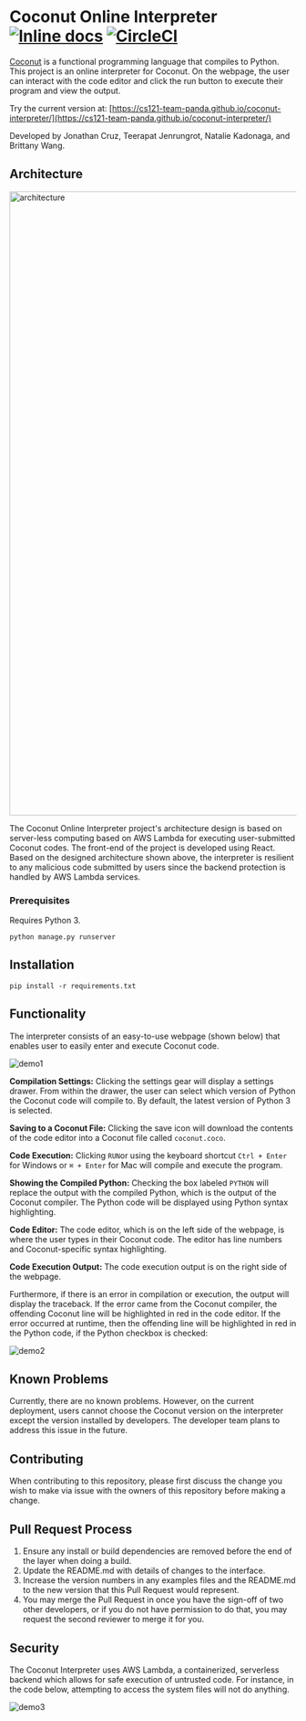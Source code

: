 # Coconut Online Interpreter [![Inline docs](http://inch-ci.org/github/cs121-team-panda/coconut-interpreter-flask.svg?branch=master)](http://inch-ci.org/github/cs121-team-panda/coconut-interpreter-flask) [![CircleCI](https://circleci.com/gh/cs121-team-panda/coconut-interpreter-flask/tree/master.svg?style=svg)](https://circleci.com/gh/cs121-team-panda/coconut-interpreter-flask/tree/master)

[Coconut](http://coconut-lang.org/) is a functional programming language that compiles to Python. This project is an online interpreter for Coconut. On the webpage, the user can interact with the code editor and click the run button to execute their program and view the output.

Try the current version at: [https://cs121-team-panda.github.io/coconut-interpreter/](https://cs121-team-panda.github.io/coconut-interpreter/)

Developed by Jonathan Cruz, Teerapat Jenrungrot, Natalie Kadonaga, and Brittany Wang.

## Architecture 
<img width="1093" alt="architecture" src="https://user-images.githubusercontent.com/35832643/38783767-b5ef5236-40bb-11e8-91b4-e1d5bdc0aa18.png">

The Coconut Online Interpreter project's architecture design is based on server-less computing based on AWS Lambda for executing user-submitted Coconut codes. The front-end of the project is developed using React. Based on the designed architecture shown above, the interpreter is resilient to any malicious code submitted by users since the backend protection is handled by AWS Lambda services.

### Prerequisites
Requires Python 3. 
```
python manage.py runserver 
```

## Installation
```
pip install -r requirements.txt
```

## Functionality

The interpreter consists of an easy-to-use webpage (shown below) that enables user to easily enter and execute Coconut code. 

![demo1](https://user-images.githubusercontent.com/35832643/39082318-1b725362-4506-11e8-8403-7653622c40ae.gif)

**Compilation Settings:** Clicking the settings gear will display a settings drawer. From within the drawer, the user can select which version of Python the Coconut code will compile to. By default, the latest version of Python 3 is selected. 

**Saving to a Coconut File:** Clicking the save icon will download the contents of the code editor into a Coconut file called ```coconut.coco```.

**Code Execution:** Clicking `RUN`or using the keyboard shortcut `Ctrl + Enter` for Windows or `⌘ + Enter` for Mac will compile and execute the program.

**Showing the Compiled Python:** Checking the box labeled `PYTHON` will replace the output with the compiled Python, which is the output of the Coconut compiler. The Python code will be displayed using Python syntax highlighting.

**Code Editor:** The code editor, which is on the left side of the webpage, is where the user types in their Coconut code. The editor has line numbers and Coconut-specific syntax highlighting.

**Code Execution Output:** The code execution output is on the right side of the webpage. 

Furthermore, if there is an error in compilation or execution, the output will display the traceback. If the error came from the Coconut compiler, the offending Coconut line will be highlighted in red in the code editor. If the error occurred at runtime, then the offending line will be highlighted in red in the Python code, if the Python checkbox is checked:

![demo2](https://user-images.githubusercontent.com/35832643/39082319-1b88a37e-4506-11e8-9ff4-d0dfeda01cff.gif)




## Known Problems
Currently, there are no known problems. However, on the current deployment, users cannot choose the Coconut version on the interpreter except the version installed by developers. The developer team plans to address this issue in the future.

## Contributing

When contributing to this repository, please first discuss the change you wish to make via issue with the owners of this repository before making a change.

## Pull Request Process

1. Ensure any install or build dependencies are removed before the end of the layer when doing a build.
2. Update the README.md with details of changes to the interface.
3. Increase the version numbers in any examples files and the README.md to the new version that this Pull Request would represent.
4. You may merge the Pull Request in once you have the sign-off of two other developers, or if you do not have permission to do that, you may request the second reviewer to merge it for you.

## Security

The Coconut Interpreter uses AWS Lambda, a containerized, serverless backend which allows for safe execution of untrusted code. For instance, in the code below, attempting to access the system files will not do anything. 

![demo3](https://user-images.githubusercontent.com/35832643/39082320-1b9de392-4506-11e8-809d-1f95411294d2.gif)

